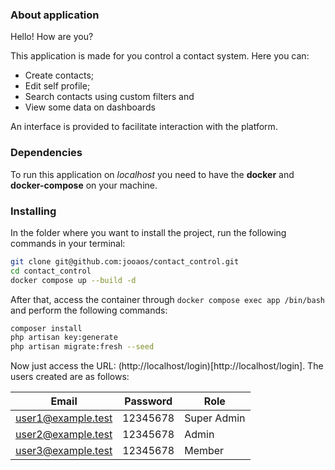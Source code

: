 
### About application
Hello! How are you?

This application is made for you control a contact system. Here you can:

- Create contacts;
- Edit self profile;
- Search contacts using custom filters and
- View some data on dashboards

An interface is provided to facilitate interaction with the platform.

### Dependencies
To run this application on *localhost* you need to have the **docker** and **docker-compose** on your machine.

### Installing
In the folder where you want to install the project, run the following commands in your terminal:
```sh
git clone git@github.com:jooaos/contact_control.git
cd contact_control
docker compose up --build -d
```
After that, access the container through `docker compose exec app /bin/bash` and perform the following commands:
```sh
composer install
php artisan key:generate
php artisan migrate:fresh --seed
```


Now just access the URL: (http://localhost/login)[http://localhost/login]. The users created are as follows:

| Email | Password | Role |
|--|--|--|
| user1@example.test | 12345678 | Super Admin |
| user2@example.test | 12345678 | Admin |
| user3@example.test | 12345678 | Member |



